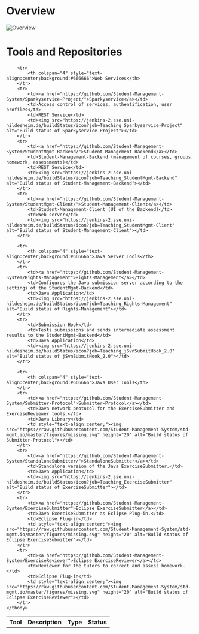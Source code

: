 # Overview
![Overview](https://raw.githubusercontent.com/Student-Management-System/std-mgmt.io/master/figures/Overview.svg)

# Tools and Repositories
<table>
	<tbody>
		<tr>
			<th>Tool</th>
			<th>Description</th>
			<th>Type</th>
			<th>Status</th>
		</tr>
		
		<tr>
			<th colspan="4" style="text-align:center;background:#666666">Web Services</th>
		</tr>
		<tr>
			<td><a href="https://github.com/Student-Management-System/Sparkyservice-Project/">Sparkyservice</a></td>
			<td>Access control of services, authentification, user profiles</td>
			<td>REST Service</td>
			<td><img src="https://jenkins-2.sse.uni-hildesheim.de/buildStatus/icon?job=Teaching_Sparkyservice-Project" alt="Build status of Sparkyservice-Project"></td>
		</tr>
		<tr>
			<td><a href="https://github.com/Student-Management-System/StudentMgmt-Backend/">Student-Management-Backend</a></td>
			<td>Student-Management-Backend (management of courses, groups, homework, assessments)</td>
			<td>REST Service</td>
			<td><img src="https://jenkins-2.sse.uni-hildesheim.de/buildStatus/icon?job=Teaching_StudentMgmt-Backend" alt="Build status of Student-Management-Backend"></td>
		</tr>
		<tr>
			<td><a href="https://github.com/Student-Management-System/StudentMgmt-Client/">Student-Management-Client</a></td>
			<td>Student-Management-Client (UI of the Backend)</td>
			<td>Web server</td>
			<td><img src="https://jenkins-2.sse.uni-hildesheim.de/buildStatus/icon?job=Teaching_StudentMgmt-Client" alt="Build status of Student-Management-Client"></td>
		</tr>
		
		<tr>
			<th colspan="4" style="text-align:center;background:#666666">Java Server Tools</th>
		</tr>
		<tr>
			<td><a href="https://github.com/Student-Management-System/Rights-Management">Rights-Management</a></td>
			<td>Configures the Java submission server according to the settings of the StudentMgmt-Backend</td>
			<td>Java Application</td>
			<td><img src="https://jenkins-2.sse.uni-hildesheim.de/buildStatus/icon?job=Teaching_Rights-Management" alt="Build status of Rights-Management"></td>
		</tr>
		<tr>
			<td>Submission Hook</td>
			<td>Tests submissions and sends intermediate assessment results to the StudentMgmt-Backend</td>
			<td>Java Application</td>
			<td><img src="https://jenkins-2.sse.uni-hildesheim.de/buildStatus/icon?job=Teaching_jSvnSubmitHook_2.0" alt="Build status of jSvnSubmitHook_2.0"></td>
		</tr>
		
		<tr>
			<th colspan="4" style="text-align:center;background:#666666">Java User Tools</th>
		</tr>
		<tr>
			<td><a href="https://github.com/Student-Management-System/Submitter-Protocol">Submitter-Protocol</a></td>
			<td>Java network protocol for the ExerciseSubmitter and ExerciseReviewer tools.</td>
			<td>Java Library</td>
			<td style="text-align:center;"><img src="https://raw.githubusercontent.com/Student-Management-System/std-mgmt.io/master/figures/missing.svg" height="20" alt="Build status of Submitter-Protocol"></td>
		</tr>
		<tr>
			<td><a href="https://github.com/Student-Management-System/StandaloneSubmitter/">StandaloneSubmitter</a></td>
			<td>Standalone version of the Java ExerciseSubmitter.</td>
			<td>Java Application</td>
			<td><img src="https://jenkins-2.sse.uni-hildesheim.de/buildStatus/icon?job=Teaching_ExerciseSubmitter" alt="Build status of ExerciseSubmitter"></td>
		</tr>
		<tr>
			<td><a href="https://github.com/Student-Management-System/ExerciseSubmitter">Eclipse ExerciseSubmitter</a></td>
			<td>Java ExerciseSubmitter as Eclipse Plug-in.</td>
			<td>Eclipse Plug-in</td>
			<td style="text-align:center;"><img src="https://raw.githubusercontent.com/Student-Management-System/std-mgmt.io/master/figures/missing.svg" height="20" alt="Build status of Eclipse ExerciseSubmitter"></td>
		</tr>
		<tr>
			<td><a href="https://github.com/Student-Management-System/ExerciseReviewer">Eclipse ExerciseReviewer</a></td>
			<td>Reviewer for the tutors to correct and assess homework.</td>
			<td>Eclipse Plug-in</td>
			<td style="text-align:center;"><img src="https://raw.githubusercontent.com/Student-Management-System/std-mgmt.io/master/figures/missing.svg" height="20" alt="Build status of Eclipse ExerciseReviewer"></td>
		</tr>
	</tbody>
</table>
